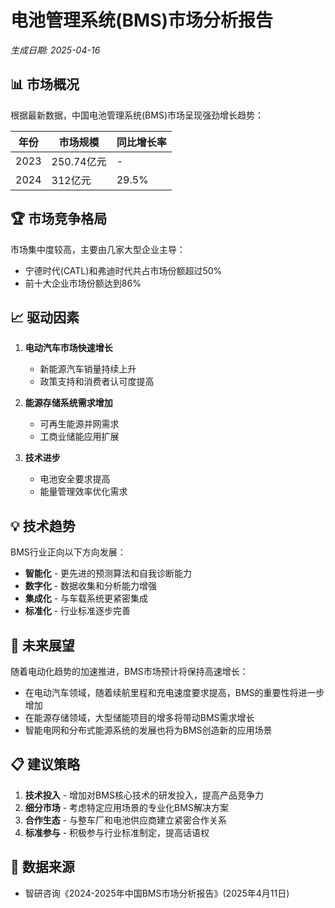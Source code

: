 # 电池管理系统(BMS)市场分析报告
*生成日期: 2025-04-16*

## 📊 市场概况

根据最新数据，中国电池管理系统(BMS)市场呈现强劲增长趋势：

| 年份 | 市场规模 | 同比增长率 |
|-----|---------|----------|
| 2023 | 250.74亿元 | - |
| 2024 | 312亿元 | 29.5% |

## 🏆 市场竞争格局

市场集中度较高，主要由几家大型企业主导：
- 宁德时代(CATL)和弗迪时代共占市场份额超过50%
- 前十大企业市场份额达到86%

## 📈 驱动因素

1. **电动汽车市场快速增长**
   - 新能源汽车销量持续上升
   - 政策支持和消费者认可度提高

2. **能源存储系统需求增加**
   - 可再生能源并网需求
   - 工商业储能应用扩展

3. **技术进步**
   - 电池安全要求提高
   - 能量管理效率优化需求

## 💡 技术趋势

BMS行业正向以下方向发展：
- **智能化** - 更先进的预测算法和自我诊断能力
- **数字化** - 数据收集和分析能力增强
- **集成化** - 与车载系统更紧密集成
- **标准化** - 行业标准逐步完善

## 🔮 未来展望

随着电动化趋势的加速推进，BMS市场预计将保持高速增长：
- 在电动汽车领域，随着续航里程和充电速度要求提高，BMS的重要性将进一步增加
- 在能源存储领域，大型储能项目的增多将带动BMS需求增长
- 智能电网和分布式能源系统的发展也将为BMS创造新的应用场景

## 📋 建议策略

1. **技术投入** - 增加对BMS核心技术的研发投入，提高产品竞争力
2. **细分市场** - 考虑特定应用场景的专业化BMS解决方案
3. **合作生态** - 与整车厂和电池供应商建立紧密合作关系
4. **标准参与** - 积极参与行业标准制定，提高话语权

## 🔄 数据来源
- 智研咨询《2024-2025年中国BMS市场分析报告》(2025年4月11日) 